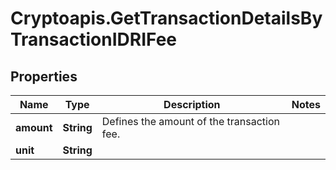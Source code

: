 # Cryptoapis.GetTransactionDetailsByTransactionIDRIFee

## Properties

Name | Type | Description | Notes
------------ | ------------- | ------------- | -------------
**amount** | **String** | Defines the amount of the transaction fee. | 
**unit** | **String** |  | 


